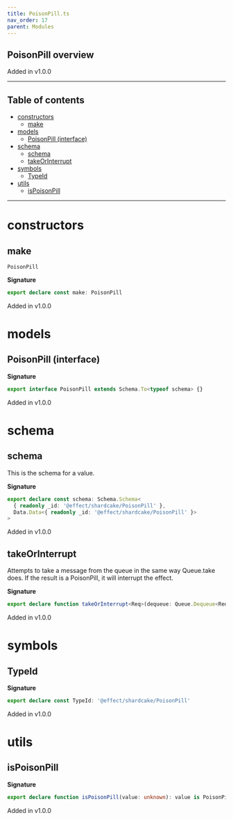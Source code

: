 ```yaml
---
title: PoisonPill.ts
nav_order: 17
parent: Modules
---
```


## PoisonPill overview

Added in v1.0.0

---

<h2 class="text-delta">Table of contents</h2>

- [constructors](#constructors)
  - [make](#make)
- [models](#models)
  - [PoisonPill (interface)](#poisonpill-interface)
- [schema](#schema)
  - [schema](#schema-1)
  - [takeOrInterrupt](#takeorinterrupt)
- [symbols](#symbols)
  - [TypeId](#typeid)
- [utils](#utils)
  - [isPoisonPill](#ispoisonpill)

---

# constructors

## make

`PoisonPill`

**Signature**

```ts
export declare const make: PoisonPill
```

Added in v1.0.0

# models

## PoisonPill (interface)

**Signature**

```ts
export interface PoisonPill extends Schema.To<typeof schema> {}
```

Added in v1.0.0

# schema

## schema

This is the schema for a value.

**Signature**

```ts
export declare const schema: Schema.Schema<
  { readonly _id: '@effect/shardcake/PoisonPill' },
  Data.Data<{ readonly _id: '@effect/shardcake/PoisonPill' }>
>
```

Added in v1.0.0

## takeOrInterrupt

Attempts to take a message from the queue in the same way Queue.take does.
If the result is a PoisonPill, it will interrupt the effect.

**Signature**

```ts
export declare function takeOrInterrupt<Req>(dequeue: Queue.Dequeue<Req | PoisonPill>): Effect.Effect<never, never, Req>
```

Added in v1.0.0

# symbols

## TypeId

**Signature**

```ts
export declare const TypeId: '@effect/shardcake/PoisonPill'
```

Added in v1.0.0

# utils

## isPoisonPill

**Signature**

```ts
export declare function isPoisonPill(value: unknown): value is PoisonPill
```

Added in v1.0.0
